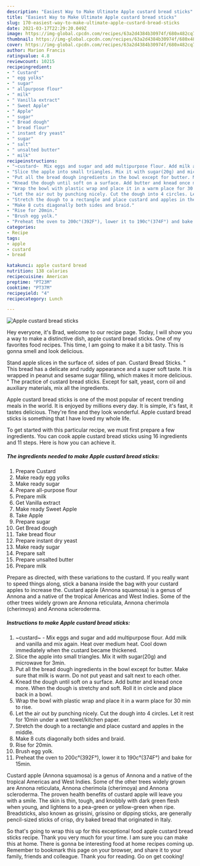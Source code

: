 ```yaml
---
description: "Easiest Way to Make Ultimate Apple custard bread sticks"
title: "Easiest Way to Make Ultimate Apple custard bread sticks"
slug: 170-easiest-way-to-make-ultimate-apple-custard-bread-sticks
date: 2021-03-17T22:29:20.049Z
image: https://img-global.cpcdn.com/recipes/63a2d4384b30974f/680x482cq70/apple-custard-bread-sticks-recipe-main-photo.jpg
thumbnail: https://img-global.cpcdn.com/recipes/63a2d4384b30974f/680x482cq70/apple-custard-bread-sticks-recipe-main-photo.jpg
cover: https://img-global.cpcdn.com/recipes/63a2d4384b30974f/680x482cq70/apple-custard-bread-sticks-recipe-main-photo.jpg
author: Marion Francis
ratingvalue: 4.8
reviewcount: 10215
recipeingredient:
- " Custard"
- " egg yolks"
- " sugar"
- " allpurpose flour"
- " milk"
- " Vanilla extract"
- " Sweet Apple"
- " Apple"
- " sugar"
- " Bread dough"
- " bread flour"
- " instant dry yeast"
- " sugar"
- " salt"
- " unsalted butter"
- " milk"
recipeinstructions:
- "~custard~  Mix eggs and sugar and add multipurpose flour. Add milk and vanilla and mix again. Heat over medium heat. Cool down immediately when the custard became thickened."
- "Slice the apple into small triangles. Mix it with sugar(20g) and microwave for 3min."
- "Put all the bread dough ingredients in the bowl except for butter. Make sure that milk is warm. Do not put yeast and salt next to each other."
- "Knead the dough until soft on a surface. Add butter and knead once more. When the dough is stretchy and soft. Roll it in circle and place back in a bowl."
- "Wrap the bowl with plastic wrap and place it in a warm place for 30 min to rise."
- "Let the air out by punching nicely. Cut the dough into 4 circles. Let it rest for 10min under a wet towel/kitchen paper."
- "Stretch the dough to a rectangle and place custard and apples in the middle."
- "Make 8 cuts diagonally both sides and braid."
- "Rise for 20min."
- "Brush egg yolk."
- "Preheat the oven to 200c°(392F°), lower it to 190c°(374F°) and bake for 15min."
categories:
- Recipe
tags:
- apple
- custard
- bread

katakunci: apple custard bread 
nutrition: 138 calories
recipecuisine: American
preptime: "PT23M"
cooktime: "PT37M"
recipeyield: "4"
recipecategory: Lunch

---
```



![Apple custard bread sticks](https://img-global.cpcdn.com/recipes/63a2d4384b30974f/680x482cq70/apple-custard-bread-sticks-recipe-main-photo.jpg)

Hey everyone, it's Brad, welcome to our recipe page. Today, I will show you a way to make a distinctive dish, apple custard bread sticks. One of my favorites food recipes. This time, I am going to make it a bit tasty. This is gonna smell and look delicious.

Stand apple slices in the surface of. sides of pan. Custard Bread Sticks. &#34; This bread has a delicate and ruddy appearance and a super soft taste. It is wrapped in peanut and sesame sugar filling, which makes it more delicious. &#34; The practice of custard bread sticks. Except for salt, yeast, corn oil and auxiliary materials, mix all the ingredients.

Apple custard bread sticks is one of the most popular of recent trending meals in the world. It is enjoyed by millions every day. It is simple, it's fast, it tastes delicious. They're fine and they look wonderful. Apple custard bread sticks is something that I have loved my whole life.


To get started with this particular recipe, we must first prepare a few ingredients. You can cook apple custard bread sticks using 16 ingredients and 11 steps. Here is how you can achieve it.

<!--inarticleads1-->

##### The ingredients needed to make Apple custard bread sticks:

1. Prepare  Custard
1. Make ready  egg yolks
1. Make ready  sugar
1. Prepare  all-purpose flour
1. Prepare  milk
1. Get  Vanilla extract
1. Make ready  Sweet Apple
1. Take  Apple
1. Prepare  sugar
1. Get  Bread dough
1. Take  bread flour
1. Prepare  instant dry yeast
1. Make ready  sugar
1. Prepare  salt
1. Prepare  unsalted butter
1. Prepare  milk


Prepare as directed, with these variations to the custard. If you really want to speed things along, stick a banana inside the bag with your custard apples to increase the. Custard apple (Annona squamosa) is a genus of Annona and a native of the tropical Americas and West Indies. Some of the other trees widely grown are Annona reticulata, Annona cherimola (cherimoya) and Annona scleroderma. 

<!--inarticleads2-->

##### Instructions to make Apple custard bread sticks:

1. ~custard~ -  Mix eggs and sugar and add multipurpose flour. Add milk and vanilla and mix again. Heat over medium heat. Cool down immediately when the custard became thickened.
1. Slice the apple into small triangles. Mix it with sugar(20g) and microwave for 3min.
1. Put all the bread dough ingredients in the bowl except for butter. Make sure that milk is warm. Do not put yeast and salt next to each other.
1. Knead the dough until soft on a surface. Add butter and knead once more. When the dough is stretchy and soft. Roll it in circle and place back in a bowl.
1. Wrap the bowl with plastic wrap and place it in a warm place for 30 min to rise.
1. Let the air out by punching nicely. Cut the dough into 4 circles. Let it rest for 10min under a wet towel/kitchen paper.
1. Stretch the dough to a rectangle and place custard and apples in the middle.
1. Make 8 cuts diagonally both sides and braid.
1. Rise for 20min.
1. Brush egg yolk.
1. Preheat the oven to 200c°(392F°), lower it to 190c°(374F°) and bake for 15min.


Custard apple (Annona squamosa) is a genus of Annona and a native of the tropical Americas and West Indies. Some of the other trees widely grown are Annona reticulata, Annona cherimola (cherimoya) and Annona scleroderma. The proven health benefits of custard apple will leave you with a smile. The skin is thin, tough, and knobbly with dark green flesh when young, and lightens to a pea-green or yellow-green when ripe. Breadsticks, also known as grissini, grissino or dipping sticks, are generally pencil-sized sticks of crisp, dry baked bread that originated in Italy. 

So that's going to wrap this up for this exceptional food apple custard bread sticks recipe. Thank you very much for your time. I am sure you can make this at home. There is gonna be interesting food at home recipes coming up. Remember to bookmark this page on your browser, and share it to your family, friends and colleague. Thank you for reading. Go on get cooking!
